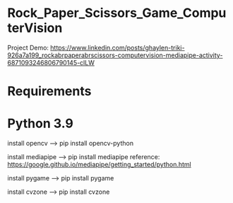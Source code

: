 # Rock_Paper_Scissors_Game_ComputerVision
Project Demo: https://www.linkedin.com/posts/ghaylen-triki-926a7a199_rockabrpaperabrscissors-computervision-mediapipe-activity-6871093246806790145-clLW

# Requirements
# Python 3.9
 install opencv -->
        pip install opencv-python
       
install mediapipe -->
        pip install mediapipe
        reference: https://google.github.io/mediapipe/getting_started/python.html
        
install pygame -->
        pip install pygame
        
install cvzone -->
        pip install cvzone
 
